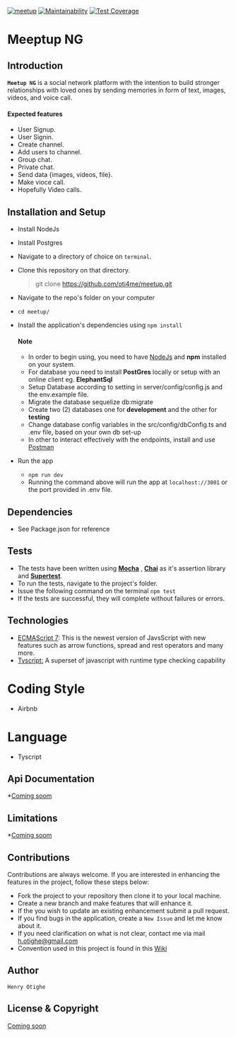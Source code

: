 [![meetup](https://circleci.com/gh/oti4me/meetup.svg?style=shield)](https://app.circleci.com/pipelines/github/oti4me/meetup)
[![Maintainability](https://api.codeclimate.com/v1/badges/1c3d83b43f7896d14847/maintainability)](https://codeclimate.com/github/oti4me/meetup/maintainability)
[![Test Coverage](https://api.codeclimate.com/v1/badges/1c3d83b43f7896d14847/test_coverage)](https://codeclimate.com/github/oti4me/meetup/test_coverage)

# Meeptup NG

## Introduction

**`Meetup NG`** is a social network platform with the intention to build stronger relationships with loved ones by sending memories in form of text, images, videos, and voice call.

#### Expected features

- User Signup.
- User Signin.
- Create channel.
- Add users to channel.
- Group chat.
- Private chat.
- Send data {images, videos, file}.
- Make vioce call.
- Hopefully Video calls.

## Installation and Setup

- Install NodeJs
- Install Postgres
- Navigate to a directory of choice on `terminal`.
- Clone this repository on that directory.

  > git clone https://github.com/oti4me/meetup.git

- Navigate to the repo's folder on your computer
- `cd meetup/`
- Install the application's dependencies using `npm install`

  #### Note

  - In order to begin using, you need to have [NodeJs](https://nodejs.org) and **npm** installed on your system.
  - For database you need to install **PostGres** locally or setup with an online client eg. **ElephantSql**
  - Setup Database according to setting in server/config/config.js and the env.example file.
  - Migrate the database sequelize db:migrate
  - Create two (2) databases one for **development** and the other for **testing**
  - Change database config variables in the src/config/dbConfig.ts and .env file, based on your own db set-up
  - In other to interact effectively with the endpoints, install and use [Postman](https://www.getpostman.com/)

- Run the app
  - `npm run dev`
  - Running the command above will run the app at `localhost://3001` or the port provided in .env file.

## Dependencies

- See Package.json for reference

## Tests

- The tests have been written using **[Mocha](https://www.npmjs.com/package/mocha)** , **[Chai](https://www.npmjs.com/package/chai)** as it's assertion library and **[Supertest](https://www.npmjs.com/package/supertest)**.
- To run the tests, navigate to the project's folder.
- Issue the following command on the terminal `npm test`
- If the tests are successful, they will complete without failures or errors.

## Technologies

- [ECMAScript 7](http://es7-features.org/): This is the newest version of JavsScript with new features such as arrow functions, spread and rest operators and many more.
- [Tyscript:](https://www.typescriptlang.org/) A superset of javascript with runtime type checking capability

# Coding Style

- Airbnb

# Language

- Tyscript

## Api Documentation

\*[Coming soom]()

## Limitations

\*[Coming soom]()

## Contributions

Contributions are always welcome. If you are interested in enhancing the features in the project, follow these steps below:

- Fork the project to your repository then clone it to your local machine.
- Create a new branch and make features that will enhance it.
- If the you wish to update an existing enhancement submit a pull request.
- If you find bugs in the application, create a `New Issue` and let me know about it.
- If you need clarification on what is not clear, contact me via mail [h.otighe@gmail.com](mailto:h.otighe@gmail.com)
- Convention used in this project is found in this [Wiki](https://github.com/oti4me/meetup/wiki)

## Author

    Henry Otighe

## License & Copyright

[Coming soon]()
